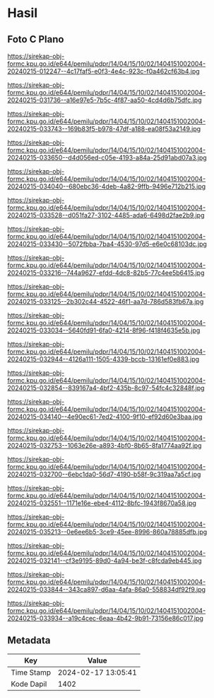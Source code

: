 # Hasil

## Foto C Plano

https://sirekap-obj-formc.kpu.go.id/e644/pemilu/pdpr/14/04/15/10/02/1404151002004-20240215-012247--4c17faf5-e0f3-4e4c-923c-f0a462cf63b4.jpg

https://sirekap-obj-formc.kpu.go.id/e644/pemilu/pdpr/14/04/15/10/02/1404151002004-20240215-031736--a16e97e5-7b5c-4f87-aa50-4cd4d6b75dfc.jpg

https://sirekap-obj-formc.kpu.go.id/e644/pemilu/pdpr/14/04/15/10/02/1404151002004-20240215-033743--169b83f5-b978-47df-a188-ea08f53a2149.jpg

https://sirekap-obj-formc.kpu.go.id/e644/pemilu/pdpr/14/04/15/10/02/1404151002004-20240215-033650--d4d056ed-c05e-4193-a84a-25d91abd07a3.jpg

https://sirekap-obj-formc.kpu.go.id/e644/pemilu/pdpr/14/04/15/10/02/1404151002004-20240215-034040--680ebc36-4deb-4a82-9ffb-9496e712b215.jpg

https://sirekap-obj-formc.kpu.go.id/e644/pemilu/pdpr/14/04/15/10/02/1404151002004-20240215-033528--d051fa27-3102-4485-ada6-6498d2fae2b9.jpg

https://sirekap-obj-formc.kpu.go.id/e644/pemilu/pdpr/14/04/15/10/02/1404151002004-20240215-033430--5072fbba-7ba4-4530-97d5-e6e0c68103dc.jpg

https://sirekap-obj-formc.kpu.go.id/e644/pemilu/pdpr/14/04/15/10/02/1404151002004-20240215-033216--744a9627-efdd-4dc8-82b5-77c4ee5b6415.jpg

https://sirekap-obj-formc.kpu.go.id/e644/pemilu/pdpr/14/04/15/10/02/1404151002004-20240215-033125--2b302c44-4522-46f1-aa7d-786d583fb67a.jpg

https://sirekap-obj-formc.kpu.go.id/e644/pemilu/pdpr/14/04/15/10/02/1404151002004-20240215-033034--5640fd91-6fa0-4214-8f96-f418f4635e5b.jpg

https://sirekap-obj-formc.kpu.go.id/e644/pemilu/pdpr/14/04/15/10/02/1404151002004-20240215-032944--4126a111-1505-4339-bccb-13161ef0e883.jpg

https://sirekap-obj-formc.kpu.go.id/e644/pemilu/pdpr/14/04/15/10/02/1404151002004-20240215-032854--839167a4-4bf2-435b-8c97-54fc4c32848f.jpg

https://sirekap-obj-formc.kpu.go.id/e644/pemilu/pdpr/14/04/15/10/02/1404151002004-20240215-034140--4e90ec61-7ed2-4100-9f10-ef92d60e3baa.jpg

https://sirekap-obj-formc.kpu.go.id/e644/pemilu/pdpr/14/04/15/10/02/1404151002004-20240215-032753--1063e26e-a893-4bf0-8b65-8fa1774aa92f.jpg

https://sirekap-obj-formc.kpu.go.id/e644/pemilu/pdpr/14/04/15/10/02/1404151002004-20240215-032700--6ebc1da0-56d7-4190-b58f-9c319aa7a5cf.jpg

https://sirekap-obj-formc.kpu.go.id/e644/pemilu/pdpr/14/04/15/10/02/1404151002004-20240215-032551--1171e16e-ebe4-4112-8bfc-1943f8670a58.jpg

https://sirekap-obj-formc.kpu.go.id/e644/pemilu/pdpr/14/04/15/10/02/1404151002004-20240215-035213--0e6ee6b5-3ce9-45ee-8996-860a78885dfb.jpg

https://sirekap-obj-formc.kpu.go.id/e644/pemilu/pdpr/14/04/15/10/02/1404151002004-20240215-032141--cf3e9195-89d0-4a94-be3f-c8fcda9eb445.jpg

https://sirekap-obj-formc.kpu.go.id/e644/pemilu/pdpr/14/04/15/10/02/1404151002004-20240215-033844--343ca897-d6aa-4afa-86a0-558834df92f9.jpg

https://sirekap-obj-formc.kpu.go.id/e644/pemilu/pdpr/14/04/15/10/02/1404151002004-20240215-033934--a19c4cec-6eaa-4b42-9b91-73156e86c017.jpg


## Metadata

| Key        | Value               |
| ---------- | ------------------- |
| Time Stamp | 2024-02-17 13:05:41 |
| Kode Dapil | 1402                |



